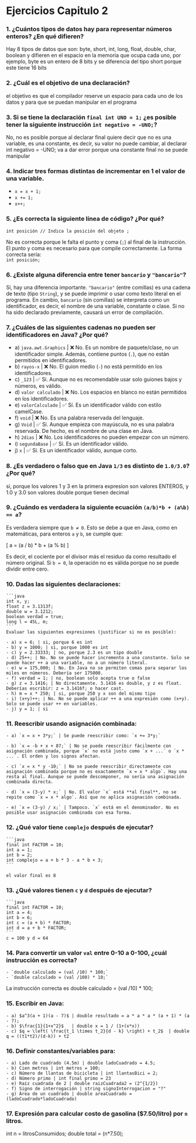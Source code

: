 # Ejercicios Capitulo 2

### **1. ¿Cuántos tipos de datos hay para representar números enteros? ¿En qué difieren?**

Hay 8 tipos de datos que son: byte, short, int, long, float, double, char, boolean y difieren en el espacio en la memoria que ocupa cada uno, por ejemplo, byte es un entero de 8 bits y se diferencia del tipo short porque este tiene 16 bits

### **2. ¿Cuál es el objetivo de una declaración?**

el objetivo es que el compilador reserve un espacio para cada uno de los datos y para que se puedan manipular en el programa

### **3. Si se tiene la declaración `final int UNO = 1;` ¿es posible tener la siguiente instrucción `int negativo = -UNO;`?**

No, no es posible porque al declarar final quiere decir que no es una variable, es una constante, es decir, su valor no puede cambiar, al declarar int negativo = -UNO; va a dar error porque una constante final no se puede manipular


### **4. Indicar tres formas distintas de incrementar en 1 el valor de una variable.**

- `x = x + 1;`
- `x += 1;`
- `x++;`


### **5. ¿Es correcta la siguiente línea de código? ¿Por qué?**  
   `int posición // Indica la posición del objeto ;`

No es correcta porque le falta el punto y coma (`;`) al final de la instrucción. El punto y coma es necesario para que compile correctamente. La forma correcta sería:  
`int posición;`

### **6. ¿Existe alguna diferencia entre tener `bancario` y `"bancario"`?**

Sí, hay una diferencia importante. `"bancario"` (entre comillas) es una cadena de texto (tipo `String`), y se puede imprimir o usar como texto literal en el programa. En cambio, `bancario` (sin comillas) se interpreta como un identificador, es decir, el nombre de una variable, constante o clase. Si no ha sido declarado previamente, causará un error de compilación.

### **7. ¿Cuáles de las siguientes cadenas no pueden ser identificadores en Java? ¿Por qué?**
- a) `java.awt.Graphics` | ❌ No. Es un nombre de paquete/clase, no un identificador simple. Además, contiene puntos (`.`), que no están permitidos en identificadores.
- b) `rayos-x` | ❌ No. El guion medio (`-`) no está permitido en los identificadores.
- c) `_123` | ✅ Sí. Aunque no es recomendable usar solo guiones bajos y números, es válido.
- d) `valor calculado` | ❌ No. Los espacios en blanco no están permitidos en los identificadores.
- e) `valorCalculado` | ✅ Sí. Es un identificador válido con estilo camelCase.
- f) `void` | ❌ No. Es una palabra reservada del lenguaje.
- g) `Void` | ✅ Sí. Aunque empieza con mayúscula, no es una palabra reservada. De hecho, es el nombre de una clase en Java.
- h) `2dias` | ❌ No. Los identificadores no pueden empezar con un número.
- i) `segundaBase` | ✅ Sí. Es un identificador válido.
- j) `x` | ✅ Sí. Es un identificador válido, aunque corto.


### **8. ¿Es verdadero o falso que en Java `1/3` es distinto de `1.0/3.0`? ¿Por qué?**

si, porque los valores 1 y 3 en la primera expresion son valores ENTEROS, y 1.0 y 3.0 son valores double porque tienen decimal

### **9. ¿Cuándo es verdadera la siguiente ecuación `(a/b)*b + (a%b) == a`?**

Es verdadera siempre que `b ≠ 0`. Esto se debe a que en Java, como en matemáticas, para enteros `a` y `b`, se cumple que:

\[
a = (a / b) * b + (a \% b)
\]

Es decir, el cociente por el divisor más el residuo da como resultado el número original. Si `b = 0`, la operación no es válida porque no se puede dividir entre cero.

### **10. Dadas las siguientes declaraciones:**
    ```java
    int x, y;
    float z = 3.1313f;
    double w = 3.1212;
    boolean verdad = true;
    long l = 45L, m;
    ```
    Evaluar las siguientes expresiones (justificar si no es posible):

    - a) x = 6; | si, porque 6 es int
    - b) y = 1000; | si, porque 1000 es int
    - c) y = 2.33333; | no, porque 2.3 es un tipo double
    - d) 25++; | No. No se puede hacer incremento a una constante. Solo se puede hacer ++ a una variable, no a un número literal.
    - e) w = 175,000; | No. En Java no se permiten comas para separar los miles en números. Debería ser 175000.
    - f) verdad = 1; | no, boolean solo acepta true o false
    - g) z = 3.1416; | No directamente. 3.1416 es double, y z es float. Deberías escribir: z = 3.1416f; o hacer cast.
    - h) m = x * 250; | si, porque 250 y x son del mismo tipo
    - i) (x+y)++; | No. No se puede aplicar ++ a una expresión como (x+y). Solo se puede usar ++ en variables.
    - j) y = 1; | si




### **11. Reescribir usando asignación combinada:**
    - a) `x = x + 3*y;` | Se puede reescribir como: `x += 3*y;`

    - b) `x = -b + x + 87;` | No se puede reescribir fácilmente con asignación combinada, porque `x` no está justo como `x + ...` o `x * ...`. El orden y los signos afectan.

    - c) `x = x * y -10;` | No se puede reescribir directamente con asignación combinada porque no es exactamente `x = x * algo`. Hay una resta al final. Aunque se puede descomponer, no sería una asignación combinada directa.

    - d) `x = (3-y) * x;` | No. El valor `x` está **al final**, no se repite como `x = x * algo`. Así que no aplica asignación combinada.

    - e) `x = (3-y) / x;` | Tampoco. `x` está en el denominador. No es posible usar asignación combinada con esa forma.


### **12. ¿Qué valor tiene `complejo` después de ejecutar?**
    ```java
    final int FACTOR = 10; 
    int a = 1;
    int b = 2;
    int complejo = a + b * 3 - a * b + 3;
    ```

    el valor final es 8


### **13. ¿Qué valores tienen `c` y `d` después de ejecutar?**
    ```java
    final int FACTOR = 10;
    int a = 4;
    int b = 6;
    int c = (a + b) * FACTOR;
    int d = a + b * FACTOR;
    ```
    c = 100 y d = 64

### **14. Para convertir un valor `val` entre 0-10 a 0-100, ¿cuál instrucción es correcta?**
    - `double calculado = (val /10) * 100;` 
    - `double calculado = (val /100) * 10;`

La instrucción correcta es double calculado = (val /10) * 100;

### **15. Escribir en Java:**
    - a) $a^3(a + 1)(a - 7)$ | double resultado = a * a * a * (a + 1) * (a - 7);
    - b) $\frac{1}{1+x^2}$   | double x = 1 / (1+(x*x))
    - c) $q = \left( \frac{t_1 \times t_2}{d - k} \right) + t_2$  | double q = ((t1*t2)/(d-k)) + t2




### **16. Definir constantes/variables para:**
    - a) Lado de cuadrado (4.5m) | double ladoCuadrado = 4.5;
    - b) Cien metros | int metros = 100;
    - c) Número de llantas de bicicleta | int llantasBici = 2;
    - d) Número primo | int final primo = 23
    - e) Raíz cuadrada de 2 | double raizCuadrada2 = (2^{1/2})
    - f) Signo de interrogación | string signoInterrogacion = "?"
    - g) Área de un cuadrado | double areaCuadrado = (ladoCuadrado*ladoCuadrado)


### **17. Expresión para calcular costo de gasolina ($7.50/litro) por `n` litros.**

int n = litrosConsumidos;
double total = (n*7.50);

